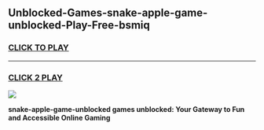 
## Unblocked-Games-snake-apple-game-unblocked-Play-Free-bsmiq
<h3>
<a href="https://premium76.site?title=snake-apple-game-unblocked&ref=20M">CLICK TO PLAY</a></h3>
<hr>

<h3>
<a href="https://premium76.site?title=snake-apple-game-unblocked&ref=20M">CLICK 2 PLAY</a>
  
</h3>

<a href="https://premium76.site?title=snake-apple-game-unblocked&ref=19M"><img src="https://clearcache.store/games.png"></a>


**snake-apple-game-unblocked games unblocked: Your Gateway to Fun and Accessible Online Gaming**
